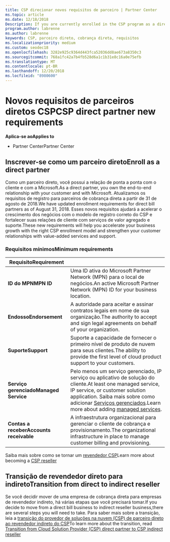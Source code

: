 ```yaml
---
title: CSP direcionar novos requisitos de parceiro | Partner Center
ms.topic: article
ms.date: 12/18/2018
Description: If you are currently enrolled in the CSP program as a direct partner, you should prepare to meet these updated support and services requirements.
program.author: labrenne
ms.author: labrenne
keywords: CSP, parceiro direto, cobrança direta, requisitos
ms.localizationpriority: medium
ms.custom: seodec18
ms.openlocfilehash: 3282e925c9364d443fca52036dd8ae673a8350c3
ms.sourcegitcommit: 768a1fc42a7b4fb528d6a1c1b31e8c16a0e75efb
ms.translationtype: MT
ms.contentlocale: pt-BR
ms.lasthandoff: 12/20/2018
ms.locfileid: "8980600"
---
```

# <a name="csp-direct-partner-new-requirements"></a><span data-ttu-id="a8437-103">Novos requisitos de parceiros diretos CSP</span><span class="sxs-lookup"><span data-stu-id="a8437-103">CSP direct partner new requirements</span></span>

**<span data-ttu-id="a8437-104">Aplica-se ao</span><span class="sxs-lookup"><span data-stu-id="a8437-104">Applies to</span></span>**

- <span data-ttu-id="a8437-105">Partner Center</span><span class="sxs-lookup"><span data-stu-id="a8437-105">Partner Center</span></span>

## <a name="enroll-as-a-direct-partner"></a><span data-ttu-id="a8437-106">Inscrever-se como um parceiro direto</span><span class="sxs-lookup"><span data-stu-id="a8437-106">Enroll as a direct partner</span></span>

<span data-ttu-id="a8437-107">Como um parceiro direto, você possui a relação de ponta a ponta com o cliente e com a Microsoft.</span><span class="sxs-lookup"><span data-stu-id="a8437-107">As a direct partner, you own the end-to-end relationship with your customer and with Microsoft.</span></span> <span data-ttu-id="a8437-108">Atualizamos os requisitos de registro para parceiros de cobrança direta a partir de 31 de agosto de 2018.</span><span class="sxs-lookup"><span data-stu-id="a8437-108">We have updated enrollment requirements for direct bill partners as of August 31, 2018.</span></span> <span data-ttu-id="a8437-109">Esses novos requisitos ajudará a acelerar o crescimento dos negócios com o modelo de registro correto do CSP e fortalecer suas relações de cliente com serviços de valor agregado e suporte.</span><span class="sxs-lookup"><span data-stu-id="a8437-109">These new requirements will help you accelerate your business growth with the right CSP enrollment model and strengthen your customer relationships with value-added services and support.</span></span> 

### <a name="minimum-requirements"></a><span data-ttu-id="a8437-110">Requisitos mínimos</span><span class="sxs-lookup"><span data-stu-id="a8437-110">Minimum requirements</span></span>

|**<span data-ttu-id="a8437-111">Requisito</span><span class="sxs-lookup"><span data-stu-id="a8437-111">Requirement</span></span>**|                             |
|--------------------------------|--------------------------------------------------------------|
|**<span data-ttu-id="a8437-112">ID do MPN</span><span class="sxs-lookup"><span data-stu-id="a8437-112">MPN ID</span></span>**   |<span data-ttu-id="a8437-113">Uma ID ativa do Microsoft Partner Network (MPN) para o local de negócios.</span><span class="sxs-lookup"><span data-stu-id="a8437-113">An active Microsoft Partner Network (MPN) ID for your business location.</span></span>   |
|**<span data-ttu-id="a8437-114">Endosso</span><span class="sxs-lookup"><span data-stu-id="a8437-114">Endorsement</span></span>**   |<span data-ttu-id="a8437-115">A autoridade para aceitar e assinar contratos legais em nome de sua organização.</span><span class="sxs-lookup"><span data-stu-id="a8437-115">The authority to accept and sign legal agreements on behalf of your organization.</span></span>|
|**<span data-ttu-id="a8437-116">Suporte</span><span class="sxs-lookup"><span data-stu-id="a8437-116">Support</span></span>**   |<span data-ttu-id="a8437-117">Suporte a capacidade de fornecer o primeiro nível de produto de nuvem para seus clientes.</span><span class="sxs-lookup"><span data-stu-id="a8437-117">The ability to provide the first level of cloud product support to your customers.</span></span>|
|**<span data-ttu-id="a8437-118">Serviço gerenciado</span><span class="sxs-lookup"><span data-stu-id="a8437-118">Managed Service</span></span>**   |<span data-ttu-id="a8437-119">Pelo menos um serviço gerenciado, IP serviço ou aplicativo de solução do cliente.</span><span class="sxs-lookup"><span data-stu-id="a8437-119">At least one managed service, IP service, or customer solution application.</span></span> <span data-ttu-id="a8437-120">Saiba mais sobre como adicionar [Serviços gerenciados](https://partner.microsoft.com/en-US/business-opportunities/managed-services-provider).</span><span class="sxs-lookup"><span data-stu-id="a8437-120">Learn more about adding [managed services](https://partner.microsoft.com/en-US/business-opportunities/managed-services-provider).</span></span>|
|**<span data-ttu-id="a8437-121">Contas a receber</span><span class="sxs-lookup"><span data-stu-id="a8437-121">Accounts receivable</span></span>** |<span data-ttu-id="a8437-122">A infraestrutura organizacional para gerenciar o cliente de cobrança e provisionamento.</span><span class="sxs-lookup"><span data-stu-id="a8437-122">The organizational infrastructure in place to manage customer billing and provisioning.</span></span> 

<span data-ttu-id="a8437-123">Saiba mais sobre como se tornar um [revendedor CSP](https://partner.microsoft.com/cloud-solution-provider)</span><span class="sxs-lookup"><span data-stu-id="a8437-123">Learn more about becoming a [CSP reseller](https://partner.microsoft.com/cloud-solution-provider)</span></span>

## <a name="transition-from-direct-to-indirect-reseller"></a><span data-ttu-id="a8437-124">Transição de revendedor direto para indireto</span><span class="sxs-lookup"><span data-stu-id="a8437-124">Transition from direct to indirect reseller</span></span>

<span data-ttu-id="a8437-125">Se você decidir mover de uma empresa de cobrança direta para empresas de revendedor indireto, há várias etapas que você precisará tomar.</span><span class="sxs-lookup"><span data-stu-id="a8437-125">If you decide to move from a direct bill business to indirect reseller business,there are several steps you will need to take.</span></span> <span data-ttu-id="a8437-126">Para saber mais sobre a transição, leia a [transição do provedor de soluções na nuvem (CSP) de parceiro direto ao revendedor indireto do CSP](transition-direct-to-indirect)</span><span class="sxs-lookup"><span data-stu-id="a8437-126">To learn more about the transition, read [Transition from Cloud Solution Provider (CSP) direct partner to CSP indirect reseller](transition-direct-to-indirect)</span></span> 